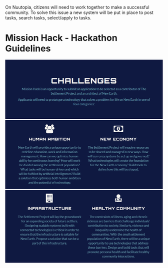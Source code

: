 On Nuutopia, citizens will need to work together to make a successful community. To solve this issue a new system will be put in place to post tasks, search tasks, select/apply to tasks.

<div><h1>Mission Hack - Hackathon Guidelines</h1></div>

<img src="https://github.com/JacquesBegin/nuutopia/blob/master/public/images/challengeOverview.PNG">

<img src="https://github.com/JacquesBegin/nuutopia/blob/master/public/images/challenges1.PNG">

<img src="https://github.com/JacquesBegin/nuutopia/blob/master/public/images/challenges2.PNG">
